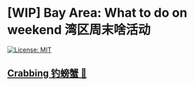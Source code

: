 # [WIP] Bay Area: What to do on weekend 湾区周末啥活动

[![License: MIT](https://img.shields.io/badge/License-MIT-yellow.svg)](<https://github.com/codeyq/bayarea-whattodo/blob/master/LICENSE>)

## [Crabbing 钓螃蟹 🦀](crabbing/zh_crabbing.md)

